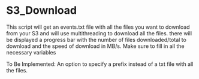 # S3_Download
This script will get an events.txt file with all the files you want to download from your S3 and will use multithreading
to download all the files. there will be displayed a progress bar with the number of files downloaded/total to download and the speed of download in MB/s.
Make sure to fill in all the necessary variables


To Be Implemented:
An option to specify a prefix instead of a txt file with all the files.

